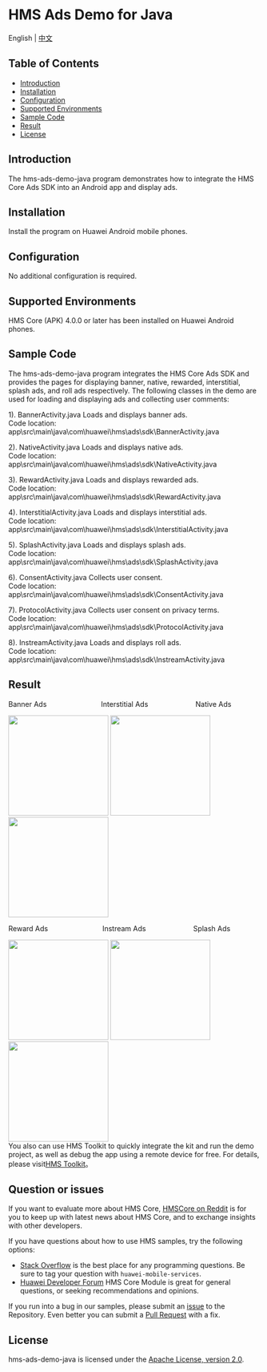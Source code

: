 # HMS Ads Demo for Java
English | [中文](https://github.com/HMS-Core/hms-ads-demo-java/blob/master/README_ZH.md)
## Table of Contents

 * [Introduction](#introduction)
 * [Installation](#installation)
 * [Configuration ](#configuration)
 * [Supported Environments](#supported-environments)
 * [Sample Code](#sample-code)
 * [Result](#result)
 * [License](#license)
 
 
## Introduction
The hms-ads-demo-java program demonstrates how to integrate the HMS Core Ads SDK into an Android app and display ads.

## Installation
Install the program on Huawei Android mobile phones.

## Configuration 
No additional configuration is required.

## Supported Environments
HMS Core (APK) 4.0.0 or later has been installed on Huawei Android phones.

## Sample Code
The hms-ads-demo-java program integrates the HMS Core Ads SDK and provides the pages for displaying banner, native, rewarded, interstitial, splash ads, and roll ads respectively.
The following classes in the demo are used for loading and displaying ads and collecting user comments:

1). BannerActivity.java
Loads and displays banner ads.
<br>Code location: app\src\main\java\com\huawei\hms\ads\sdk\BannerActivity.java</br>
    
2). NativeActivity.java
Loads and displays native ads.
<br>Code location: app\src\main\java\com\huawei\hms\ads\sdk\NativeActivity.java</br>
    
3). RewardActivity.java
Loads and displays rewarded ads.
<br>Code location: app\src\main\java\com\huawei\hms\ads\sdk\RewardActivity.java</br>
	
4). InterstitialActivity.java
Loads and displays interstitial ads.
<br>Code location: app\src\main\java\com\huawei\hms\ads\sdk\InterstitialActivity.java</br>
	
5). SplashActivity.java
Loads and displays splash ads.
<br>Code location: app\src\main\java\com\huawei\hms\ads\sdk\SplashActivity.java</br>
	
6). ConsentActivity.java
Collects user consent.
<br>Code location: app\src\main\java\com\huawei\hms\ads\sdk\ConsentActivity.java</br>
    
7). ProtocolActivity.java
Collects user consent on privacy terms.
<br>Code location: app\src\main\java\com\huawei\hms\ads\sdk\ProtocolActivity.java</br>

8). InstreamActivity.java
Loads and displays roll ads.
<br>Code location: app\src\main\java\com\huawei\hms\ads\sdk\InstreamActivity.java</br>

## Result
Banner Ads&emsp;&emsp;&emsp;&emsp;&emsp;&emsp;&emsp;&ensp; Interstitial Ads&emsp;&emsp;&emsp;&emsp;&emsp;&emsp;&ensp; Native Ads

 <img src="https://github.com/HMS-Core/hms-ads-demo-java/blob/master/result/Banner.gif" width=200>  <img src="https://github.com/HMS-Core/hms-ads-demo-java/blob/master/result/Interstitial.gif" width=200>  <img src="https://github.com/HMS-Core/hms-ads-demo-java/blob/master/result/Native.gif" width=200>

Reward Ads&emsp;&emsp;&emsp;&emsp;&emsp;&emsp;&emsp;&ensp; Instream Ads&emsp;&emsp;&emsp;&emsp;&emsp;&emsp;&ensp; Splash Ads

<img src="https://github.com/HMS-Core/hms-ads-demo-java/blob/master/result/Reward.gif" width=200>  <img src="https://github.com/HMS-Core/hms-ads-demo-java/blob/master/result/Roll.gif" width=200>  <img src="https://github.com/HMS-Core/hms-ads-demo-java/blob/master/result/Splash.gif" width=200>
<br>You also can use HMS Toolkit to quickly integrate the kit and run the demo project, as well as debug the app using a remote device for free. For details, please visit[HMS Toolkit](https://developer.huawei.com/consumer/cn/doc/development/Tools-Guides/getting-started-0000001077381096)。</br>

## Question or issues
If you want to evaluate more about HMS Core,
[HMSCore on Reddit](https://www.reddit.com/r/HuaweiDevelopers/) is for you to keep up with latest news about HMS Core, and to exchange insights with other developers.

If you have questions about how to use HMS samples, try the following options:
- [Stack Overflow](https://stackoverflow.com/questions/tagged/huawei-mobile-services) is the best place for any programming questions. Be sure to tag your question with 
`huawei-mobile-services`.
- [Huawei Developer Forum](https://forums.developer.huawei.com/forumPortal/en/home?fid=0101187876626530001) HMS Core Module is great for general questions, or seeking recommendations and opinions.

If you run into a bug in our samples, please submit an [issue](https://github.com/HMS-Core/hms-ads-demo-java/issues) to the Repository. Even better you can submit a [Pull Request](https://github.com/HMS-Core/hms-ads-demo-java/pulls) with a fix.

##  License
hms-ads-demo-java is licensed under the [Apache License, version 2.0](http://www.apache.org/licenses/LICENSE-2.0).
